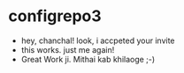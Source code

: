 # configrepo3
* hey, chanchal! look, i accpeted your invite
* this works. just me again!
* Great Work ji. Mithai kab khilaoge 	;-)
